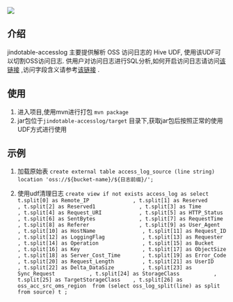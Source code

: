 
![](../../../logo/JindoFS.png)

## 介绍

jindotable-accesslog 主要提供解析 OSS 访问日志的 Hive UDF, 使用该UDF可以切割OSS访问日志. 供用户对访问日志进行SQL分析,如何开启访问日志请访问[该链接](https://help.aliyun.com/document_detail/31900.html?spm=a2c4g.11186623.2.24.61301f34IeiFxW) ,访问字段含义请参考[该链接](https://help.aliyun.com/document_detail/31868.html?spm=a2c4g.11186623.6.725.4a9d52ccrnE41s) .


## 使用
1. 进入项目,使用mvn进行打包 `mvn package`
2. jar包位于`jindotable-accesslog/target`  目录下,获取jar包后按照正常的使用UDF方式进行使用


## 示例
1. 加载原始表 `create external table access_log_source (line string) location 'oss://${bucket-name}/${日志前缀}/';`

2. 使用udf清理日志
`create view if not exists access_log as
 select 
 t.split[0] as Remote_IP              ,
 t.split[1] as Reserved               ,
 t.split[2] as Reserved1              ,
 t.split[3] as Time                   ,
 t.split[4] as Request_URI            ,
 t.split[5] as HTTP_Status            ,
 t.split[6] as SentBytes              ,
 t.split[7] as RequestTime            ,
 t.split[8] as Referer                ,
 t.split[9] as User_Agent             ,
 t.split[10] as HostName               ,
 t.split[11] as Request_ID             ,
 t.split[12] as LoggingFlag            ,
 t.split[13] as Requester              ,
 t.split[14] as Operation              ,
 t.split[15] as Bucket                 ,
 t.split[16] as Key                    ,
 t.split[17] as ObjectSize             ,
 t.split[18] as Server_Cost_Time       ,
 t.split[19] as Error_Code             ,
 t.split[20] as Request_Length         ,
 t.split[21] as UserID                 ,
 t.split[22] as Delta_DataSize         ,
 t.split[23] as Sync_Request           ,
 t.split[24] as StorageClass           ,
 t.split[25] as TargetStorageClass    ,
 t.split[26] as oss_acc_src_oms_region 
 from (select oss_log_split(line) as split from source) t ;
`
